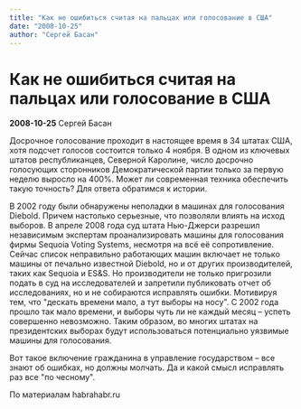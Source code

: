 ```yaml
---
title: "Как не ошибиться считая на пальцах или голосование в США"
date: "2008-10-25"
author: "Сергей Басан"
---
```


# Как не ошибиться считая на пальцах или голосование в США

**2008-10-25** Сергей Басан

Досрочное голосование проходит в настоящее время в 34 штатах США, хотя подсчет голосов состоится только 4 ноября. В одном из ключевых штатов республиканцев, Северной Каролине, число досрочно голосующих сторонников Демократической партии только за первую неделю выросло на 400%. Может ли современная техника обеспечить такую точность? Для ответа обратимся к истории.



В 2002 году были обнаружены неполадки в машинах для голосования Diebold. Причем настолько серьезные, что позволяли влиять на исход выборов. В апреле 2008 года суд штата Нью-Джерси разрешил независимым экспертам проанализировать машины для голосования фирмы Sequoia Voting Systems, несмотря на всё её сопротивление. Сейчас список неправильно работающих машин включает не только машины от печально известной Diebold, но и от других производителей, таких как Sequoia и ES&S. Но производители не только пригрозили подать в суд на исследователей и запретили публиковать отчет об исследованиях, но и не собираются исправлять ошибки. Мотивируя тем, что "дескать времени мало, а тут выборы на носу". С 2002 года прошло так мало времени, и выборы чуть ли не каждый месяц – успеть совершенно невозможно. Таким образом, во многих штатах на президентских выборах будут использоваться потенциально уязвимые машины для голосования.



Вот такое включение гражданина в управление государством – все знают об ошибках, но должны молчать. Да и какой смысл исправлять раз все "по чесному".

 

По материалам habrahabr.ru